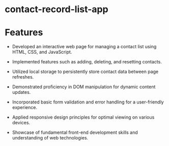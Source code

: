 # contact-record-list-app

# Features

* Developed an interactive web page for managing a contact list using HTML, CSS, and JavaScript.

* Implemented features such as adding, deleting, and resetting contacts.

* Utilized local storage to persistently store contact data between page refreshes.

* Demonstrated proficiency in DOM manipulation for dynamic content updates.

* Incorporated basic form validation and error handling for a user-friendly experience.

* Applied responsive design principles for optimal viewing on various devices.

* Showcase of fundamental front-end development skills and understanding of web technologies.
